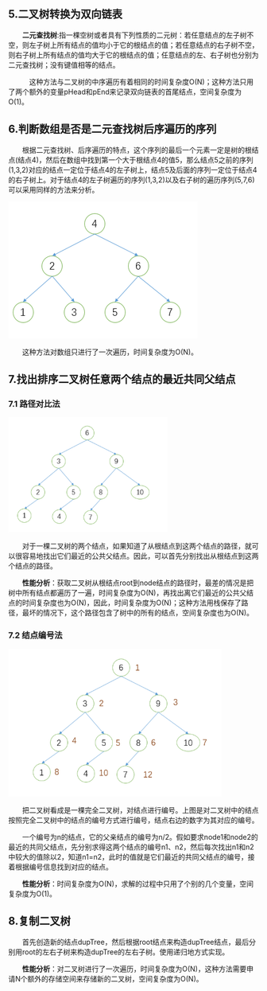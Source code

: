 ## 5.二叉树转换为双向链表

&emsp;&emsp;**二元查找树**:指一棵空树或者具有下列性质的二元树：若任意结点的左子树不空，则左子树上所有结点的值均小于它的根结点的值；若任意结点的右子树不空，则右子树上所有结点的值均大于它的根结点的值；任意结点的左、右子树也分别为二元查找树；没有键值相等的结点。

&emsp;&emsp;&emsp;这种方法与二叉树的中序遍历有着相同的时间复杂度O(N)；这种方法只用了两个额外的变量pHead和pEnd来记录双向链表的首尾结点，空间复杂度为O(1)。

## 6.判断数组是否是二元查找树后序遍历的序列

&emsp;&emsp;根据二元查找树、后序遍历的特点，这个序列的最后一个元素一定是树的根结点(结点4)，然后在数组中找到第一个大于根结点4的值5，那么结点5之前的序列(1,3,2)对应的结点一定位于结点4的左子树上，结点5及后面的序列一定位于结点4的右子树上。对于结点4的左子树遍历的序列(1,3,2)以及右子树的遍历序列(5,7,6)可以采用同样的方法来分析。

![](a3.png)

&emsp;&emsp;这种方法对数组只进行了一次遍历，时间复杂度为O(N)。

## 7.找出排序二叉树任意两个结点的最近共同父结点

### 7.1 路径对比法

<img src="a4.png" style="zoom:67%;" />

&emsp;&emsp;对于一棵二叉树的两个结点，如果知道了从根结点到这两个结点的路径，就可以很容易地找出它们最近的公共父结点。因此，可以首先分别找出从根结点到这两个结点的路径。

&emsp;&emsp;**性能分析**：获取二叉树从根结点root到node结点的路径时，最差的情况是把树中所有结点都遍历了一遍，时间复杂度为O(N)，再找出离它们最近的公共父结点的时间复杂度也为O(N)，因此，时间复杂度为O(N)；这种方法用栈保存了路径，最坏的情况下，这个路径包含了树中的所有的结点，空间复杂度也为O(N)。

### 7.2 结点编号法

<img src="2.png" style="zoom:67%;" />

&emsp;&emsp;把二叉树看成是一棵完全二叉树，对结点进行编号。上图是对二叉树中的结点按照完全二叉树中的结点的编号方式进行编号，结点右边的数字为其对应的编号。

&emsp;&emsp;一个编号为n的结点，它的父亲结点的编号为n/2。假如要求node1和node2的最近的共同父结点，先分别求得这两个结点的编号n1、n2，然后每次找出n1和n2中较大的值除以2，知道n1=n2，此时的值就是它们最近的共同父结点的编号，接着根据编号信息找到对应的结点。

&emsp;&emsp;**性能分析**：时间复杂度为O(N)，求解的过程中只用了个别的几个变量，空间复杂度为O(1)。

## 8.复制二叉树

&emsp;&emsp;首先创造新的结点dupTree，然后根据root结点来构造dupTree结点，最后分别用root的左右子树来构造dupTree的左右子树。使用递归地方式实现。

&emsp;&emsp;**性能分析**：对二叉树进行了一次遍历，时间复杂度为O(N)，这种方法需要申请N个额外的存储空间来存储新的二叉树，空间复杂度为O(N)。

